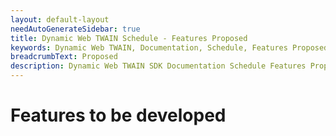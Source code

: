 ```yaml
---
layout: default-layout
needAutoGenerateSidebar: true
title: Dynamic Web TWAIN Schedule - Features Proposed
keywords: Dynamic Web TWAIN, Documentation, Schedule, Features Proposed
breadcrumbText: Proposed
description: Dynamic Web TWAIN SDK Documentation Schedule Features Proposed Page
---
```


# Features to be developed
